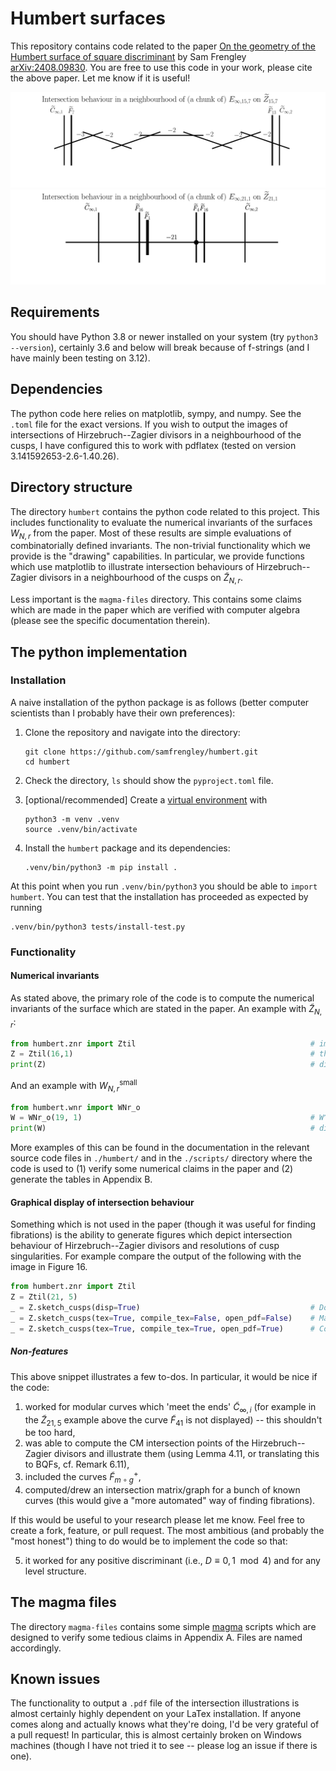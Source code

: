 # Humbert surfaces

This repository contains code related to the paper [On the geometry of the Humbert surface of square discriminant](https://arxiv.org/abs/2408.09830) by Sam Frengley [arXiv:2408.09830](https://arxiv.org/abs/2408.09830). You are free to use this code in your work, please cite the above paper. Let me know if it is useful!

![image](/assets/images/pic_15-7.svg)
![image](/assets/images/pic_21-1.svg)

## Requirements
You should have Python 3.8 or newer installed on your system (try `python3 --version`), certainly 3.6 and below will break because of f-strings (and I have mainly been testing on 3.12).

## Dependencies
The python code here relies on matplotlib, sympy, and numpy. See the `.toml` file for the exact versions. If you wish to output the images of intersections of Hirzebruch--Zagier divisors in a neighbourhood of the cusps, I have configured this to work with pdflatex (tested on version 3.141592653-2.6-1.40.26).

## Directory structure
The directory `humbert` contains the python code related to this project. This includes functionality to evaluate the numerical invariants of the surfaces $W_{N,r}$ from the paper. Most of these results are simple evaluations of combinatorially defined invariants. The non-trivial functionality which we provide is the "drawing" capabilities. In particular, we provide functions which use matplotlib to illustrate intersection behaviours of Hirzebruch--Zagier divisors in a neighbourhood of the cusps on $\widetilde{Z}_{N,r}$.

Less important is the `magma-files` directory. This contains some claims which are made in the paper which are verified with computer algebra (please see the specific documentation therein).

## The python implementation

### Installation
A naive installation of the python package is as follows (better computer scientists than I probably have their own preferences):

1. Clone the repository and navigate into the directory:
   ``` shell
   git clone https://github.com/samfrengley/humbert.git
   cd humbert
   ```

2. Check the directory, `ls` should show the `pyproject.toml` file.

3. [optional/recommended] Create a [virtual environment](https://docs.python.org/3/library/venv.html) with 
   ``` shell
   python3 -m venv .venv
   source .venv/bin/activate
   ```

4. Install the `humbert` package and its dependencies:
    ``` shell
    .venv/bin/python3 -m pip install .
    ```

At this point when you run `.venv/bin/python3` you should be able to `import humbert`. You can test that the installation has proceeded as expected by running
``` shell
.venv/bin/python3 tests/install-test.py
```

### Functionality

#### Numerical invariants
As stated above, the primary role of the code is to compute the numerical invariants of the surface which are stated in the paper. An example with $\widetilde{Z}_{N,r}$:
``` python
from humbert.znr import Ztil                                       # import the znr sub-module
Z = Ztil(16,1)                                                     # the surface ~Z(16,1)
print(Z)                                                           # display what we know
```

And an example with $W^{\textsf{small}}_{N,r}$
``` python
from humbert.wnr import WNr_o
W = WNr_o(19, 1)                                                   # W^small_(19,1)
print(W)                                                           # display what we know
```

More examples of this can be found in the documentation in the relevant source code files in `./humbert/` and in the `./scripts/` directory where the code is used to (1) verify some numerical claims in the paper and (2) generate the tables in Appendix B.

#### Graphical display of intersection behaviour
Something which is not used in the paper (though it was useful for finding fibrations) is the ability to generate figures which depict intersection behaviour of Hirzebruch--Zagier divisors and resolutions of cusp singularities. For example compare the output of the following with the image in Figure 16.
``` python
from humbert.znr import Ztil
Z = Ztil(21, 5)
_ = Z.sketch_cusps(disp=True)                                      # Doesn't make pdf
_ = Z.sketch_cusps(tex=True, compile_tex=False, open_pdf=False)    # Makes tex in ./figs/21-5/ but doesn't compile a pdf
_ = Z.sketch_cusps(tex=True, compile_tex=True, open_pdf=True)      # Compiles pdf in ./figs/21-5/
```

##### Non-features
This above snippet illustrates a few to-dos. In particular, it would be nice if the code:

1. worked for modular curves which 'meet the ends' $\widetilde{C}_{\infty,i}$ (for example in the $\widetilde{Z}_{21,5}$ example above the curve $\widetilde{F}_{41}$ is not displayed) -- this shouldn't be too hard,
2. was able to compute the CM intersection points of the Hirzebruch--Zagier divisors and illustrate them (using Lemma 4.11, or translating this to BQFs, cf. Remark 6.11),
3. included the curves $\widetilde{F}_{m \circ g}^+$,
4. computed/drew an intersection matrix/graph for a bunch of known curves (this would give a "more automated" way of finding fibrations).

If this would be useful to your research please let me know. Feel free to create a fork, feature, or pull request. The most ambitious (and probably the "most honest") thing to do would be to implement the code so that:

5. it worked for any positive discriminant (i.e., $D \equiv 0,1 \mod{4}$) and for any level structure. 

## The magma files
The directory `magma-files` contains some simple [magma](http://magma.maths.usyd.edu.au/magma/) scripts which are designed to verify some tedious claims in Appendix A. Files are named accordingly.

## Known issues
The functionality to output a `.pdf` file of the intersection illustrations is almost certainly highly dependent on your LaTex installation. If anyone comes along and actually knows what they're doing, I'd be very grateful of a pull request! In particular, this is almost certainly broken on Windows machines (though I have not tried it to see -- please log an issue if there is one).
